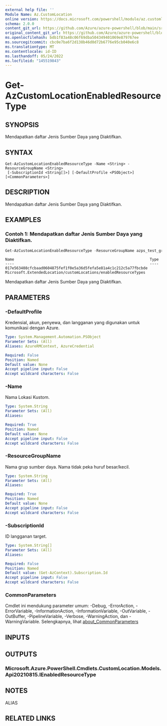 ```yaml
---
external help file: ''
Module Name: Az.CustomLocation
online version: https://docs.microsoft.com/powershell/module/az.customlocation/get-azcustomlocationenabledresourcetype
schema: 2.0.0
content_git_url: https://github.com/Azure/azure-powershell/blob/main/src/CustomLocation/help/Get-AzCustomLocationEnabledResourceType.md
original_content_git_url: https://github.com/Azure/azure-powershell/blob/main/src/CustomLocation/help/Get-AzCustomLocationEnabledResourceType.md
ms.openlocfilehash: bdb1f83a48c06f69dba504349401069e879767ee
ms.sourcegitcommit: cbc0e7ba6f2d138b46d0d72b6776e95cb040e6c8
ms.translationtype: MT
ms.contentlocale: id-ID
ms.lasthandoff: 05/24/2022
ms.locfileid: "145519843"
---
```

# Get-AzCustomLocationEnabledResourceType

## SYNOPSIS
Mendapatkan daftar Jenis Sumber Daya yang Diaktifkan.

## SYNTAX

```
Get-AzCustomLocationEnabledResourceType -Name <String> -ResourceGroupName <String>
 [-SubscriptionId <String[]>] [-DefaultProfile <PSObject>] [<CommonParameters>]
```

## DESCRIPTION
Mendapatkan daftar Jenis Sumber Daya yang Diaktifkan.

## EXAMPLES

### Contoh 1: Mendapatkan daftar Jenis Sumber Daya yang Diaktifkan.
```powershell
Get-AzCustomLocationEnabledResourceType -ResourceGroupName azps_test_group -Name azps_test_cluster
```

```output
Name                                                             Type
----                                                             ----
017e563408cfcbaad0604875fef1f0e5a36d5fefa5e81a4c1c212c5a77fbcbde Microsoft.ExtendedLocation/customLocations/enabledResourceTypes
```

Mendapatkan daftar Jenis Sumber Daya yang Diaktifkan.

## PARAMETERS

### -DefaultProfile
Kredensial, akun, penyewa, dan langganan yang digunakan untuk komunikasi dengan Azure.

```yaml
Type: System.Management.Automation.PSObject
Parameter Sets: (All)
Aliases: AzureRMContext, AzureCredential

Required: False
Position: Named
Default value: None
Accept pipeline input: False
Accept wildcard characters: False
```

### -Name
Nama Lokasi Kustom.

```yaml
Type: System.String
Parameter Sets: (All)
Aliases:

Required: True
Position: Named
Default value: None
Accept pipeline input: False
Accept wildcard characters: False
```

### -ResourceGroupName
Nama grup sumber daya.
Nama tidak peka huruf besar/kecil.

```yaml
Type: System.String
Parameter Sets: (All)
Aliases:

Required: True
Position: Named
Default value: None
Accept pipeline input: False
Accept wildcard characters: False
```

### -SubscriptionId
ID langganan target.

```yaml
Type: System.String[]
Parameter Sets: (All)
Aliases:

Required: False
Position: Named
Default value: (Get-AzContext).Subscription.Id
Accept pipeline input: False
Accept wildcard characters: False
```

### CommonParameters
Cmdlet ini mendukung parameter umum: -Debug, -ErrorAction, -ErrorVariable, -InformationAction, -InformationVariable, -OutVariable, -OutBuffer, -PipelineVariable, -Verbose, -WarningAction, dan -WarningVariable. Selengkapnya, lihat [about_CommonParameters](http://go.microsoft.com/fwlink/?LinkID=113216)

## INPUTS

## OUTPUTS

### Microsoft.Azure.PowerShell.Cmdlets.CustomLocation.Models.Api20210815.IEnabledResourceType

## NOTES

ALIAS

## RELATED LINKS

